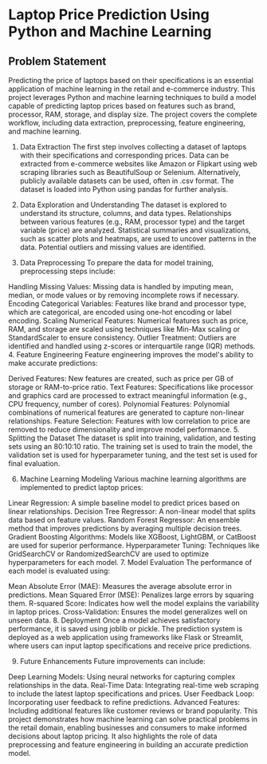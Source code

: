 # Laptop Price Prediction Using Python and Machine Learning

## Problem Statement
 Predicting the price of laptops based on their specifications is an essential application of machine learning in the retail and e-commerce industry. This project leverages Python and machine learning techniques to build a model capable of predicting laptop prices based on features such as brand, processor, RAM, storage, and display size. The project covers the complete workflow, including data extraction, preprocessing, feature engineering, and machine learning.

1. Data Extraction
The first step involves collecting a dataset of laptops with their specifications and corresponding prices. Data can be extracted from e-commerce websites like Amazon or Flipkart using web scraping libraries such as BeautifulSoup or Selenium. Alternatively, publicly available datasets can be used, often in .csv format. The dataset is loaded into Python using pandas for further analysis.

2. Data Exploration and Understanding
The dataset is explored to understand its structure, columns, and data types.
Relationships between various features (e.g., RAM, processor type) and the target variable (price) are analyzed.
Statistical summaries and visualizations, such as scatter plots and heatmaps, are used to uncover patterns in the data.
Potential outliers and missing values are identified.
3. Data Preprocessing
To prepare the data for model training, preprocessing steps include:

Handling Missing Values: Missing data is handled by imputing mean, median, or mode values or by removing incomplete rows if necessary.
Encoding Categorical Variables: Features like brand and processor type, which are categorical, are encoded using one-hot encoding or label encoding.
Scaling Numerical Features: Numerical features such as price, RAM, and storage are scaled using techniques like Min-Max scaling or StandardScaler to ensure consistency.
Outlier Treatment: Outliers are identified and handled using z-scores or interquartile range (IQR) methods.
4. Feature Engineering
Feature engineering improves the model's ability to make accurate predictions:

Derived Features: New features are created, such as price per GB of storage or RAM-to-price ratio.
Text Features: Specifications like processor and graphics card are processed to extract meaningful information (e.g., CPU frequency, number of cores).
Polynomial Features: Polynomial combinations of numerical features are generated to capture non-linear relationships.
Feature Selection: Features with low correlation to price are removed to reduce dimensionality and improve model performance.
5. Splitting the Dataset
The dataset is split into training, validation, and testing sets using an 80:10:10 ratio. The training set is used to train the model, the validation set is used for hyperparameter tuning, and the test set is used for final evaluation.

6. Machine Learning Modeling
Various machine learning algorithms are implemented to predict laptop prices:

Linear Regression: A simple baseline model to predict prices based on linear relationships.
Decision Tree Regressor: A non-linear model that splits data based on feature values.
Random Forest Regressor: An ensemble method that improves predictions by averaging multiple decision trees.
Gradient Boosting Algorithms: Models like XGBoost, LightGBM, or CatBoost are used for superior performance.
Hyperparameter Tuning: Techniques like GridSearchCV or RandomizedSearchCV are used to optimize hyperparameters for each model.
7. Model Evaluation
The performance of each model is evaluated using:

Mean Absolute Error (MAE): Measures the average absolute error in predictions.
Mean Squared Error (MSE): Penalizes large errors by squaring them.
R-squared Score: Indicates how well the model explains the variability in laptop prices.
Cross-Validation: Ensures the model generalizes well on unseen data.
8. Deployment
Once a model achieves satisfactory performance, it is saved using joblib or pickle. The prediction system is deployed as a web application using frameworks like Flask or Streamlit, where users can input laptop specifications and receive price predictions.

9. Future Enhancements
Future improvements can include:

Deep Learning Models: Using neural networks for capturing complex relationships in the data.
Real-Time Data: Integrating real-time web scraping to include the latest laptop specifications and prices.
User Feedback Loop: Incorporating user feedback to refine predictions.
Advanced Features: Including additional features like customer reviews or brand popularity.
This project demonstrates how machine learning can solve practical problems in the retail domain, enabling businesses and consumers to make informed decisions about laptop pricing. It also highlights the role of data preprocessing and feature engineering in building an accurate prediction model.
